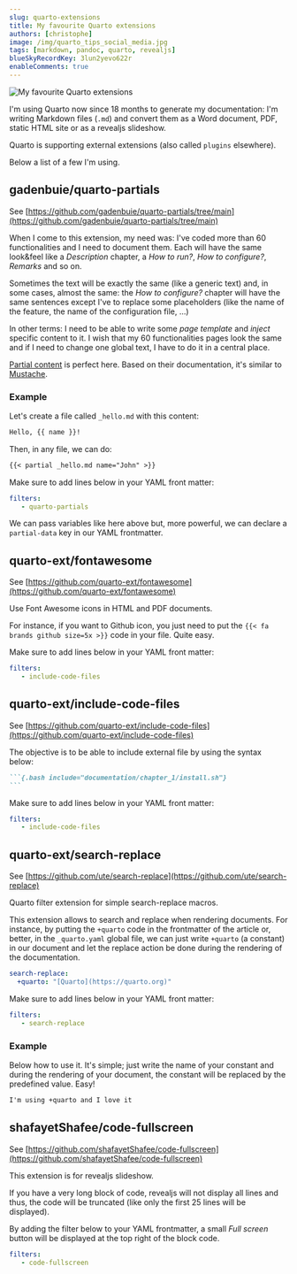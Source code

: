 ```yaml
---
slug: quarto-extensions
title: My favourite Quarto extensions
authors: [christophe]
image: /img/quarto_tips_social_media.jpg
tags: [markdown, pandoc, quarto, revealjs]
blueSkyRecordKey: 3lun2yevo622r
enableComments: true
---
```

<!-- cspell:ignore frontmatter,fontawesome,gadenbuie,shafayetShafee -->

![My favourite Quarto extensions](/img/quarto_tips_banner.jpg)

I'm using Quarto now since 18 months to generate my documentation: I'm writing Markdown files (`.md`) and convert them as a Word document, PDF, static HTML site or as a revealjs slideshow.

Quarto is supporting external extensions (also called `plugins` elsewhere).

Below a list of a few I'm using.

<!-- truncate -->

## gadenbuie/quarto-partials

See [https://github.com/gadenbuie/quarto-partials/tree/main](https://github.com/gadenbuie/quarto-partials/tree/main)

When I come to this extension, my need was: I've coded more than 60 functionalities and I need to document them. Each will have the same look&feel like a *Description* chapter, a *How to run?*, *How to configure?*, *Remarks* and so on.

Sometimes the text will be exactly the same (like a generic text) and, in some cases, almost the same: the *How to configure?* chapter will have the same sentences except I've to replace some placeholders (like the name of the feature, the name of the configuration file, ...)

In other terms: I need to be able to write some *page template* and *inject* specific content to it.  I wish that my 60 functionalities pages look the same and if I need to change one global text, I have to do it in a central place.

[Partial content](https://github.com/gadenbuie/quarto-partials/tree/main) is perfect here. Based on their documentation, it's similar to [Mustache](https://mustache.github.io/).

### Example

Let's create a file called `_hello.md` with this content:

<Snippets filename="_hello.md">

```markdown
Hello, {{ name }}!
```

</Snippets>

Then, in any file, we can do:

<Snippets filename="test.md">

```markdown
{{< partial _hello.md name="John" >}}
```

</Snippets>

Make sure to add lines below in your YAML front matter:

<Snippets filename="test.md">

```yaml
filters:
   - quarto-partials
```

</Snippets>

We can pass variables like here above but, more powerful, we can declare a `partial-data` key in our YAML frontmatter.

## quarto-ext/fontawesome

See [https://github.com/quarto-ext/fontawesome](https://github.com/quarto-ext/fontawesome)

Use Font Awesome icons in HTML and PDF documents.

For instance, if you want to Github icon, you just need to put the `{{< fa brands github size=5x >}}` code in your file. Quite easy.

Make sure to add lines below in your YAML front matter:

<Snippets filename="test.md">

```yaml
filters:
   - include-code-files
```

</Snippets>

## quarto-ext/include-code-files

See [https://github.com/quarto-ext/include-code-files](https://github.com/quarto-ext/include-code-files)

The objective is to be able to include external file by using the syntax below:

````markdown
```{.bash include="documentation/chapter_1/install.sh"}
```
````

Make sure to add lines below in your YAML front matter:

<Snippets filename="test.md">

```yaml
filters:
   - include-code-files
```

</Snippets>

## quarto-ext/search-replace

See [https://github.com/ute/search-replace](https://github.com/ute/search-replace)

Quarto filter extension for simple search-replace macros.

This extension allows to search and replace when rendering documents. For instance, by putting the `+quarto` code in the frontmatter of the article or, better, in the `_quarto.yaml` global file, we can just write `+quarto` (a constant) in our document and let the replace action be done during the rendering of the documentation.

<Snippets filename="_quarto.yaml">

```yaml
search-replace:
  +quarto: "[Quarto](https://quarto.org)"
```

</Snippets>

Make sure to add lines below in your YAML front matter:

```yaml
filters:
   - search-replace
```

### Example

Below how to use it. It's simple; just write the name of your constant and during the rendering of your document, the constant will be replaced by the predefined value. Easy!

```markdown
I'm using +quarto and I love it
```

## shafayetShafee/code-fullscreen

See [https://github.com/shafayetShafee/code-fullscreen](https://github.com/shafayetShafee/code-fullscreen)

This extension is for revealjs slideshow.

If you have a very long block of code, revealjs will not display all lines and thus, the code will be truncated (like only the first 25 lines will be displayed).

By adding the filter below to your YAML frontmatter, a small *Full screen* button will be displayed at the top right of the block code.

<Snippets filename="test.md">

```yaml
filters:
   - code-fullscreen
```

</Snippets>